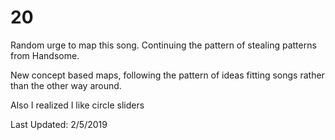 # 20
Random urge to map this song.  Continuing the pattern of stealing patterns from Handsome.

New concept based maps, following the pattern of ideas fitting songs rather than the other way around.

Also I realized I like circle sliders

Last Updated: 2/5/2019
